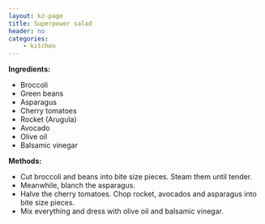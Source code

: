 ```yaml
---
layout: kz-page
title: Superpower salad
header: no
categories:
    - kitchen
---
```


**Ingredients:**

* Broccoli
* Green beans
* Asparagus
* Cherry tomatoes
* Rocket (Arugula)
* Avocado
* Olive oil
* Balsamic vinegar

**Methods:**

* Cut broccoli and beans into bite size pieces. Steam them until tender.
* Meanwhile, blanch the asparagus.
* Halve the cherry tomatoes. Chop rocket, avocados and asparagus into bite size pieces.
* Mix everything and dress with olive oil and balsamic vinegar.
